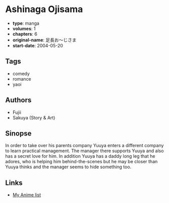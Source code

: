 # Ashinaga Ojisama

-   **type**: manga
-   **volumes**: 1
-   **chapters**: 6
-   **original-name**: 足長お～じさま
-   **start-date**: 2004-05-20

## Tags

-   comedy
-   romance
-   yaoi

## Authors

-   Fujii
-   Sakuya (Story & Art)

## Sinopse

In order to take over his parents company Yuuya enters a different company to learn practical management. The manager there supports Yuuya and also has a secret love for him. In addition Yuuya has a daddy long leg that he adores, who is helping him behind-the-scenes but he may be closer than Yuuya thinks and the manager seems to hide something too.

## Links

-   [My Anime list](https://myanimelist.net/manga/11791/Ashinaga_Ojisama)
